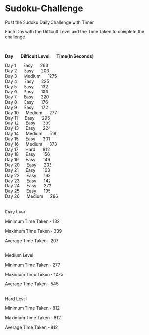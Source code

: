 # Sudoku-Challenge
Post the Sudoku Daily Challenge with Timer

Each Day with the Difficult Level and the Time Taken to complete the challenge<br />

<br />

**Day**&nbsp;&nbsp;&nbsp;&nbsp;&nbsp;&nbsp;**Difficult Level**&nbsp;&nbsp;&nbsp;&nbsp;&nbsp;&nbsp;**Time(In Seconds)**

Day 1&nbsp;&nbsp;&nbsp;&nbsp;&nbsp;&nbsp;Easy&nbsp;&nbsp;&nbsp;&nbsp;&nbsp;&nbsp;263<br />
Day 2&nbsp;&nbsp;&nbsp;&nbsp;&nbsp;&nbsp;Easy&nbsp;&nbsp;&nbsp;&nbsp;&nbsp;&nbsp;203<br />
Day 3&nbsp;&nbsp;&nbsp;&nbsp;&nbsp;&nbsp;Medium&nbsp;&nbsp;&nbsp;&nbsp;&nbsp;&nbsp;1275<br />
Day 4&nbsp;&nbsp;&nbsp;&nbsp;&nbsp;&nbsp;Easy&nbsp;&nbsp;&nbsp;&nbsp;&nbsp;&nbsp;225<br />
Day 5&nbsp;&nbsp;&nbsp;&nbsp;&nbsp;&nbsp;Easy&nbsp;&nbsp;&nbsp;&nbsp;&nbsp;&nbsp;132<br />
Day 6&nbsp;&nbsp;&nbsp;&nbsp;&nbsp;&nbsp;Easy&nbsp;&nbsp;&nbsp;&nbsp;&nbsp;&nbsp;153<br />
Day 7&nbsp;&nbsp;&nbsp;&nbsp;&nbsp;&nbsp;Easy&nbsp;&nbsp;&nbsp;&nbsp;&nbsp;&nbsp;220<br />
Day 8&nbsp;&nbsp;&nbsp;&nbsp;&nbsp;&nbsp;Easy&nbsp;&nbsp;&nbsp;&nbsp;&nbsp;&nbsp;176<br />
Day 9&nbsp;&nbsp;&nbsp;&nbsp;&nbsp;&nbsp;Easy&nbsp;&nbsp;&nbsp;&nbsp;&nbsp;&nbsp;172<br />
Day 10&nbsp;&nbsp;&nbsp;&nbsp;&nbsp;&nbsp;Medium&nbsp;&nbsp;&nbsp;&nbsp;&nbsp;&nbsp;277<br />
Day 11&nbsp;&nbsp;&nbsp;&nbsp;&nbsp;&nbsp;Easy&nbsp;&nbsp;&nbsp;&nbsp;&nbsp;&nbsp;295<br />
Day 12&nbsp;&nbsp;&nbsp;&nbsp;&nbsp;&nbsp;Easy&nbsp;&nbsp;&nbsp;&nbsp;&nbsp;&nbsp;339<br />
Day 13&nbsp;&nbsp;&nbsp;&nbsp;&nbsp;&nbsp;Easy&nbsp;&nbsp;&nbsp;&nbsp;&nbsp;&nbsp;224<br />
Day 14&nbsp;&nbsp;&nbsp;&nbsp;&nbsp;&nbsp;Medium&nbsp;&nbsp;&nbsp;&nbsp;&nbsp;&nbsp;518<br />
Day 15&nbsp;&nbsp;&nbsp;&nbsp;&nbsp;&nbsp;Easy&nbsp;&nbsp;&nbsp;&nbsp;&nbsp;&nbsp;301<br />
Day 16&nbsp;&nbsp;&nbsp;&nbsp;&nbsp;&nbsp;Medium&nbsp;&nbsp;&nbsp;&nbsp;&nbsp;&nbsp;373<br />
Day 17&nbsp;&nbsp;&nbsp;&nbsp;&nbsp;&nbsp;Hard&nbsp;&nbsp;&nbsp;&nbsp;&nbsp;&nbsp;812<br />
Day 18&nbsp;&nbsp;&nbsp;&nbsp;&nbsp;&nbsp;Easy&nbsp;&nbsp;&nbsp;&nbsp;&nbsp;&nbsp;156<br />
Day 19&nbsp;&nbsp;&nbsp;&nbsp;&nbsp;&nbsp;Easy&nbsp;&nbsp;&nbsp;&nbsp;&nbsp;&nbsp;149<br />
Day 20&nbsp;&nbsp;&nbsp;&nbsp;&nbsp;&nbsp;Easy&nbsp;&nbsp;&nbsp;&nbsp;&nbsp;&nbsp;202<br />
Day 21&nbsp;&nbsp;&nbsp;&nbsp;&nbsp;&nbsp;Easy&nbsp;&nbsp;&nbsp;&nbsp;&nbsp;&nbsp;163<br />
Day 22&nbsp;&nbsp;&nbsp;&nbsp;&nbsp;&nbsp;Easy&nbsp;&nbsp;&nbsp;&nbsp;&nbsp;&nbsp;168<br />
Day 23&nbsp;&nbsp;&nbsp;&nbsp;&nbsp;&nbsp;Easy&nbsp;&nbsp;&nbsp;&nbsp;&nbsp;&nbsp;142<br />
Day 24&nbsp;&nbsp;&nbsp;&nbsp;&nbsp;&nbsp;Easy&nbsp;&nbsp;&nbsp;&nbsp;&nbsp;&nbsp;272<br />
Day 25&nbsp;&nbsp;&nbsp;&nbsp;&nbsp;&nbsp;Easy&nbsp;&nbsp;&nbsp;&nbsp;&nbsp;&nbsp;195<br />
Day 26&nbsp;&nbsp;&nbsp;&nbsp;&nbsp;&nbsp;Medium&nbsp;&nbsp;&nbsp;&nbsp;&nbsp;&nbsp;286<br /><br /><br />
Easy Level

Minimum Time Taken - 132

Maximum Time Taken - 339

Average Time Taken - 207<br /><br />

Medium Level

Minimum Time Taken - 277

Maximum Time Taken - 1275

Average Time Taken - 545<br /><br />

Hard Level


Minimum Time Taken - 812

Maximum Time Taken - 812

Average Time Taken - 812
